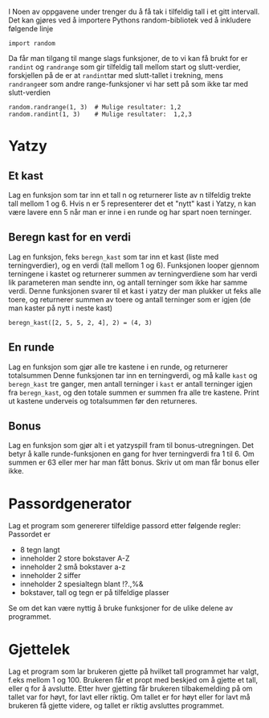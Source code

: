 I Noen av oppgavene under trenger du å få tak i tilfeldig tall i et gitt intervall. Det kan gjøres ved å importere Pythons random-bibliotek ved å inkludere følgende linje
```
import random
```
Da får man tilgang til mange slags funksjoner, de to vi kan få brukt for er `randint` og `randrange` som gir tilfeldig tall mellom start og slutt-verdier, forskjellen på de er at `randint`tar med slutt-tallet i trekning, mens `randrange`er som andre range-funksjoner vi har sett på som ikke tar med slutt-verdien
```
random.randrange(1, 3)  # Mulige resultater: 1,2
random.randint(1, 3)    # Mulige resultater:  1,2,3
```

# Yatzy

## Et kast
Lag en funksjon som tar inn et tall n og returnerer liste av n tilfeldig trekte tall mellom 1 og 6. 
Hvis n er 5 representerer det et "nytt" kast i Yatzy, n kan være lavere enn 5 når man er inne i en runde og har spart noen terninger.

## Beregn kast for en verdi
Lag en funksjon, feks `beregn_kast` som tar inn et kast (liste med terningverdier), og en verdi (tall mellom 1 og 6). Funksjonen looper gjennom terningene i kastet og returnerer summen av terningverdiene som har verdi lik parameteren man sendte inn, og antall terninger som ikke har samme verdi. 
Denne funksjonen svarer til et kast i yatzy der man plukker ut feks alle toere, og returnerer summen av toere og antall terninger som er igjen (de man kaster på nytt i neste kast)
```
beregn_kast([2, 5, 5, 2, 4], 2) = (4, 3)
```

## En runde
Lag en funksjon som gjør alle tre kastene i en runde, og returnerer totalsummen
Denne funksjonen tar inn en terningverdi, og må kalle `kast` og `beregn_kast` tre ganger, men antall terninger i `kast` er antall terninger igjen fra `beregn_kast`, og den totale summen er summen fra alle tre kastene. Print ut kastene underveis og totalsummen før den returneres.

## Bonus
Lag en funksjon som gjør alt i et yatzyspill fram til bonus-utregningen. Det betyr å kalle runde-funksjonen en gang for hver terningverdi fra 1 til 6. Om summen er 63 eller mer har man fått bonus. Skriv ut om man får bonus eller ikke.

# Passordgenerator

Lag et program som genererer tilfeldige passord etter følgende regler:
Passordet er
* 8 tegn langt
* inneholder 2 store bokstaver A-Z
* inneholder 2 små bokstaver a-z
* inneholder 2 siffer
* inneholder 2 spesialtegn blant !?.,%&
* bokstaver, tall og tegn er på tilfeldige plasser

Se om det kan være nyttig å bruke funksjoner for de ulike delene av programmet.

# Gjettelek
Lag et program som lar brukeren gjette på hvilket tall programmet har valgt, f.eks mellom 1 og 100.
Brukeren får et propt med beskjed om å gjette et tall, eller q for å avslutte.
Etter hver gjetting får brukeren tilbakemelding på om tallet var for høyt, for lavt eller riktig.
Om tallet er for høyt eller for lavt må brukeren få gjette videre, og tallet er riktig avsluttes programmet.


